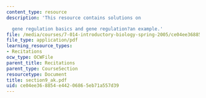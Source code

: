 ```yaml
---
content_type: resource
description: 'This resource contains solutions on

  gene regulation basics and gene regulation?an example.'
file: /media/courses/7-014-introductory-biology-spring-2005/ce04ee368854e44206865eb71a557d39_section9_ak.pdf
file_type: application/pdf
learning_resource_types:
- Recitations
ocw_type: OCWFile
parent_title: Recitations
parent_type: CourseSection
resourcetype: Document
title: section9_ak.pdf
uid: ce04ee36-8854-e442-0686-5eb71a557d39
---
```

